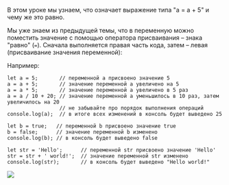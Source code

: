 В этом уроке мы узнаем, что означает выражение типа "a = a + 5" и чему же это равно.

Мы уже знаем из предыдущей темы, что в переменную можно поместить значение с помощью оператора присваивания – знака "равно" (`=`). Сначала выполняется правая часть кода, затем – левая (присваивание значения переменной): 

Например: 
```
let a = 5;       // переменной a присвоено значение 5
a = a + 5;       // значение переменной a увеличено на 5
a = a * 5;       // значение переменной a увеличено в 5 раз
a = a / 10 + 20; // значение переменной a уменьшилось в 10 раз, затем увеличилось на 20
                 // не забывайте про порядок выполнения операций
console.log(a);  // в итоге всех изменений в консоль будет выведено 25

let b = true;   // переменной b присвоено значение true 
b = false;      // значение переменной b изменено
console.log(b); // в консоль будет выведено false 

let str = 'Hello';      // переменной str присвоено значение 'Hello'
str = str + ' world!';  // значение переменной str изменено
console.log(str);       // в консоль будет выведено "Hello world!"
```

![](https://course-js-syntax.s3-us-west-1.amazonaws.com/reshai-zadachi.PNG)

